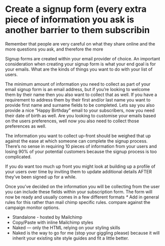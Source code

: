 # Create a signup form \(every extra piece of information you ask is another barrier to them subscribin

Remember that people are very careful on what they share online and the more questions you ask, and therefore the more

Signup forms are created within your email provider of choice. An important consideration when creating your signup form is what your end goal is for your emails. What are the kinds of things you want to do with your list of users.

The minimum amount of information you need to collect as part of your email signup form is an email address, but if you’re looking to welcome them by their name then you also want to collect that as well. If you have a requirement to address them by their first and/or last name you want to provide first name and surname fields to be completed. Lets say you also provide a nice “Happy Birthday” email to your subscribers, now you need their date of birth as well. Are you looking to customise your emails based on the users preferences, well now you also need to collect those preferences as well.

The information you want to collect up-front should be weighed that up against the ease at which someone can complete the signup process. There’s no sense in requiring 10 pieces of information from your users and losing 90% of your potential customers because the signup process is too complicated.

If you do want too much up front you might look at building up a profile of your users over time by inviting them to update additional details AFTER they’ve been signed up for a while.

Once you’ve decided on the information you will be collecting from the user you can include these fields within your subscription form. The form will now be ready and usually comes in a few different formats _\*_ Add in general rules for this rather than mail chimp specific rules. compare against the campaign monitor options.

* Standalone - hosted by Mailchimp
* Copy/Paste with inline Mailchimp styles
* Naked — only the HTML relying on your styling skills
* Naked is the way to go for me \(stop your giggling please\) because it will inherit your existing site style guides and fit a little better.


